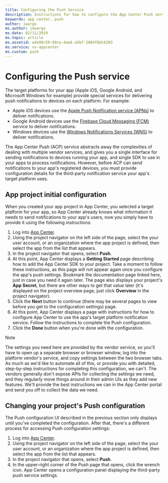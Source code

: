 ```yaml
---
title: Configuring the Push Service
description: Instructions for how to configure the App Center Push service for target platform push services.
keywords: app center, push
author: jwargo
ms.author: jowargo
ms.date: 02/11/2019
ms.topic: article
ms.assetid: ada98c59-08ce-4ae6-a5bf-3084f0dc6203
ms.service: vs-appcenter
ms.custom: push
---
```


# Configuring the Push service

The target platforms for your app (Apple iOS, Google Android, and Microsoft Windows for example) provide special services for delivering push notifications to devices on each platform. For example:

- Apple iOS devices use the [Apple Push Notification service (APNs)](https://developer.apple.com/notifications/) to deliver notifications.
- Google Android devices use the [Firebase Cloud Messaging (FCM)](https://firebase.google.com/docs/cloud-messaging/) service to deliver notifications.
- Windows devices use the [Windows Notifications Services (WNS)](https://docs.microsoft.com/en-us/windows/uwp/design/shell/tiles-and-notifications/windows-push-notification-services--wns--overview) to deliver notifications.

The App Center Push (ACP) service abstracts away the complexities of dealing with multiple vendor services, and gives you a single interface for sending notifications to devices running your app, and single SDK to use in your apps to process notifications. However, before ACP can send notifications to your app's registered devices, you must provide configuration details for the third-party notification service your app's target platform uses.

## App project initial configuration

When you created your app project in App Center, you selected a target platform for your app, so App Center already knows what information it needs to send notifications to your app's users, now you simply have to provide it using the following instructions:

1. Log into [App Center](https://appcenter.ms).
2. Using the project navigator on the left side of the page, select the your user account, or an organization where the app project is defined, then select the app from the list that appears.
3. In the project navigator that opens, select **Push**.
4. At this point, App Center displays a **Getting Started** page describing how to add the App Center SDK to your project. Take a moment to follow these instructions, as this page will not appear again once you configure the app's push settings. Bookmark the documentation page linked here, just in case you need it again later. The page also displays your project's **App Secret**, but there are other ways to get that value later (it's displayed on the project overview page, just click **Overview** in the project navigator).
5. Click the **Next** button to continue (there may be several pages to view before you get to the configuration settings) page.
6. At this point, App Center displays a page with instructions for how to configure App Center to use the app's target platform notification service. Follow the instructions to complete the Push configuration.
7. Click the **Done** button when you're done with the configuration.

> [!NOTE]
> The settings you need here are provided by the vendor service, so you'll have to open up a separate browser or browser window, log into the platform vendor's service, and copy settings between the two browser tabs. As much as we'd like to automate all of this, or provide you with detailed, step-by-step instructions for completing this configuration, we can't. The vendors generally don't expose APIs for collecting the settings we need, and they regularly move things around in their admin UIs as they add new features. We'll provide the best instructions we can in the App Center portal and send you off to collect the data we need.

## Changing your project's Push configuration

The Push configuration UI described in the previous section only displays until you've completed the configuration. After that, there's a different process for accessing Push configuration settings:

1. Log into [App Center](https://appcenter.ms).
2. Using the project navigator on the left side of the page, select the your user account, or an organization where the app project is defined, then select the app from the list that appears.
3. In the project navigator that opens, select **Push**.
4. In the upper-right corner of the Push page that opens, click the wrench icon. App Center opens a configuration panel displaying the third-party push service settings.